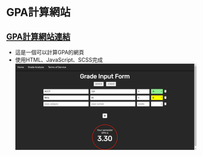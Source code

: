 # GPA計算網站
## <a href="https://joanyu14.github.io/Project-Calculate-GPA/" target="blank">GPA計算網站連結</a>
- 這是一個可以計算GPA的網頁
- 使用HTML、JavaScript、SCSS完成
![網站圖片1](/img1.jpg)
